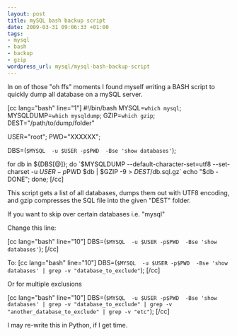 ```yaml
--- 
layout: post
title: mySQL bash backup script
date: 2009-03-31 09:06:33 +01:00
tags: 
- mysql
- bash
- backup
- gzip
wordpress_url: mysql/mysql-bash-backup-script
---
```

In on of those "oh ffs" moments I found myself writing a BASH script to quickly dump all database on a mySQL server.

[cc lang="bash" line="1"]
#!/bin/bash
MYSQL=`which mysql`;
MYSQLDUMP=`which mysqldump`;
GZIP=`which gzip`;
DEST="/path/to/dump/folder"

USER="root";
PWD="XXXXXX";

DBS=(`$MYSQL  -u $USER -p$PWD  -Bse 'show databases'`);

for db in ${DBS[@]};
do
        `$MYSQLDUMP --default-character-set=utf8 --set-charset -u $USER -p$PWD $db | $GZIP -9 > $DEST/$db.sql.gz`
        echo "$db - DONE";
done;
[/cc]

This script gets a list of all databases, dumps them out with UTF8 encoding, and gzip compresses the SQL file into the given "DEST" folder.

If you want to skip over certain databases i.e. "mysql"

Change this line:

[cc lang="bash" line="10"]
DBS=(`$MYSQL  -u $USER -p$PWD  -Bse 'show databases'`);
[/cc]

To:
[cc lang="bash" line="10"]
DBS=(`$MYSQL  -u $USER -p$PWD  -Bse 'show databases' | grep -v "database_to_exclude"`);
[/cc]

Or for multiple exclusions

[cc lang="bash" line="10"]
DBS=(`$MYSQL  -u $USER -p$PWD  -Bse 'show databases' | grep -v "database_to_exclude" | grep -v "another_database_to_exclude" | grep -v "etc"`);
[/cc]


I may re-write this in Python, if I get time.

